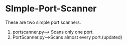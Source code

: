# SImple-Port-Scanner
These are two simple port scanners.
1) portscanner.py--> Scans only one port.
2) PortScanner.py-->Scans almost every port.(updated)
